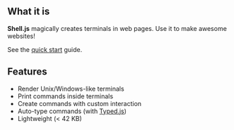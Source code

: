 ## What it is

**Shell.js** magically creates terminals in web pages. Use it to make awesome websites!

See the [quick start](quickstart.md) guide.

## Features

- Render Unix/Windows-like terminals
- Print commands inside terminals
- Create commands with custom interaction
- Auto-type commands (with [Typed.js](https://github.com/mattboldt/typed.js/))
- Lightweight (< 42 KB)
